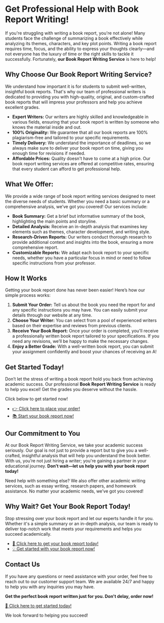 # Get Professional Help with Book Report Writing!

If you're struggling with writing a book report, you're not alone! Many students face the challenge of summarizing a book effectively while analyzing its themes, characters, and key plot points. Writing a book report requires time, focus, and the ability to express your thoughts clearly—and not everyone has the luxury of time or the right skills to tackle it successfully. Fortunately, **our Book Report Writing Service** is here to help!

## Why Choose Our Book Report Writing Service?

We understand how important it is for students to submit well-written, insightful book reports. That's why our team of professional writers is dedicated to providing you with high-quality, original, and custom-crafted book reports that will impress your professors and help you achieve excellent grades.

- **Expert Writers:** Our writers are highly skilled and knowledgeable in various fields, ensuring that your book report is written by someone who knows the material inside and out.
- **100% Originality:** We guarantee that all our book reports are 100% plagiarism-free and tailored to your specific requirements.
- **Timely Delivery:** We understand the importance of deadlines, so we always make sure to deliver your book report on time, giving you enough time for revisions if needed.
- **Affordable Prices:** Quality doesn't have to come at a high price. Our book report writing services are offered at competitive rates, ensuring that every student can afford to get professional help.

## What We Offer:

We provide a wide range of book report writing services designed to meet the diverse needs of students. Whether you need a basic summary or a comprehensive analysis, we’ve got you covered! Our services include:

- **Book Summary:** Get a brief but informative summary of the book, highlighting the main points and storyline.
- **Detailed Analysis:** Receive an in-depth analysis that examines key elements such as themes, character development, and writing style.
- **Research-Driven Reports:** Our writers conduct thorough research to provide additional context and insights into the book, ensuring a more comprehensive report.
- **Customizable Reports:** We adapt each book report to your specific needs, whether you have a particular focus in mind or need to follow specific instructions from your professor.

## How It Works

Getting your book report done has never been easier! Here’s how our simple process works:

1. **Submit Your Order:** Tell us about the book you need the report for and any specific instructions you may have. You can easily submit your details through our website at any time.
2. **Choose Your Writer:** You can select from a pool of experienced writers based on their expertise and reviews from previous clients.
3. **Receive Your Book Report:** Once your order is completed, you'll receive a professionally written book report tailored to your specifications. If you need any revisions, we’ll be happy to make the necessary changes.
4. **Enjoy a Better Grade:** With a well-written book report, you can submit your assignment confidently and boost your chances of receiving an A!

## Get Started Today!

Don’t let the stress of writing a book report hold you back from achieving academic success. Our professional **Book Report Writing Service** is ready to help you excel! Get the grades you deserve without the hassle.

Click below to get started now!

- [👉 Click here to place your order!](https://tinyurl.com/topessay?keyword=book+report+writing+service)
- [📚 Start your book report now!](https://tinyurl.com/topessay?keyword=book+report+writing+service)

## Our Commitment to You

At our Book Report Writing Service, we take your academic success seriously. Our goal is not just to provide a report but to give you a well-crafted, insightful analysis that will help you understand the book better. With us, you’re not just hiring a writer; you're gaining a partner in your educational journey. **Don’t wait—let us help you with your book report today!**

Need help with something else? We also offer other academic writing services, such as essay writing, research papers, and homework assistance. No matter your academic needs, we’ve got you covered!

## Why Wait? Get Your Book Report Today!

Stop stressing over your book report and let our experts handle it for you. Whether it's a simple summary or an in-depth analysis, our team is ready to deliver top-notch work that meets your requirements and helps you succeed academically.

- [🔗 Click here to get your book report today!](https://tinyurl.com/topessay?keyword=book+report+writing+service)
- [💡 Get started with your book report now!](https://tinyurl.com/topessay?keyword=book+report+writing+service)

## Contact Us

If you have any questions or need assistance with your order, feel free to reach out to our customer support team. We are available 24/7 and happy to help you with any inquiries you may have.

**Get the perfect book report written just for you. Don't delay, order now!**

[🚀 Click here to get started today!](https://tinyurl.com/topessay?keyword=book+report+writing+service)

We look forward to helping you succeed!
